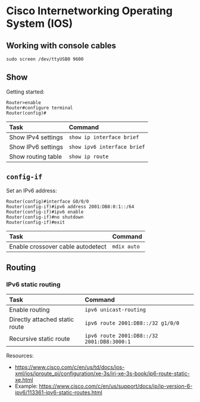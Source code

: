 # Cisco Internetworking Operating System (IOS)

## Working with console cables

```console
sudo screen /dev/ttyUSB0 9600
```

## Show


Getting started:

```
Router>enable
Router#configure terminal
Router(config)#
```

| Task               | Command                     |
|:-------------------|:----------------------------|
| Show IPv4 settings | `show ip interface brief`   |
| Show IPv6 settings | `show ipv6 interface brief` |
| Show routing table | `show ip route`             |

## `config-if`

Set an IPv6 address:

```
Router(config)#interface G0/0/0
Router(config-if)#ipv6 address 2001:DB8:0:1::/64
Router(config-if)#ipv6 enable
Router(config-if)#no shutdown
Router(config-if)#exit
```

| Task                              | Command     |
|:----------------------------------|:------------|
| Enable crossover cable autodetect | `mdix auto` |

## Routing

### IPv6 static routing

| Task                           | Command                                    |
|:-------------------------------|:-------------------------------------------|
| Enable routing                 | `ipv6 unicast-routing`                     |
| Directly attached static route | `ipv6 route 2001:DB8::/32 g1/0/0`          |
| Recursive static route         | `ipv6 route 2001:DB8::/32 2001:DB8:3000:1` |

Resources:

- <https://www.cisco.com/c/en/us/td/docs/ios-xml/ios/iproute_pi/configuration/xe-3s/iri-xe-3s-book/ip6-route-static-xe.html>
- Example: <https://www.cisco.com/c/en/us/support/docs/ip/ip-version-6-ipv6/113361-ipv6-static-routes.html>

